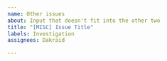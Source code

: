 ```yaml
---
name: Other issues
about: Input that doesn't fit into the other two
title: "[MISC] Issue Title"
labels: Investigation
assignees: Dakraid

---
```



